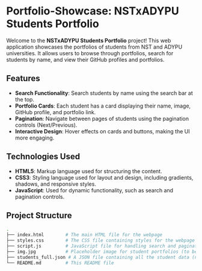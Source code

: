 # Portfolio-Showcase: NSTxADYPU Students Portfolio

Welcome to the **NSTxADYPU Students Portfolio** project! This web application showcases the portfolios of students from NST and ADYPU universities. It allows users to browse through portfolios, search for students by name, and view their GitHub profiles and portfolios.

## Features

- **Search Functionality**: Search students by name using the search bar at the top.
- **Portfolio Cards**: Each student has a card displaying their name, image, GitHub profile, and portfolio link.
- **Pagination**: Navigate between pages of students using the pagination controls (Next/Previous).
- **Interactive Design**: Hover effects on cards and buttons, making the UI more engaging.

## Technologies Used

- **HTML5**: Markup language used for structuring the content.
- **CSS3**: Styling language used for layout and design, including gradients, shadows, and responsive styles.
- **JavaScript**: Used for dynamic functionality, such as search and pagination controls.

## Project Structure

```bash
.
├── index.html        # The main HTML file for the webpage
├── styles.css        # The CSS file containing styles for the webpage
├── script.js         # JavaScript file for handling search and pagination
├── img.jpg           # Placeholder image for student portfolios (to be replaced with actual images)
├── students_full.json # A JSON file containing all the student data (name, GitHub, portfolio links, etc.)
└── README.md         # This README file

